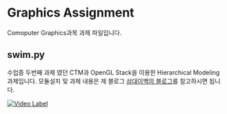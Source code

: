 # Graphics Assignment
Comoputer Graphics과목 과제 파일입니다.

## swim.py
 수업중 두번째 과제 였던 CTM과 OpenGL Stack을 이용한 Hierarchical Modeling 과제입니다.
 모듈설치 및 과제 내용은 제 블로그 [삼대이백의 블로그](https://samdae200.tistory.com/3)를 참고하시면 됩니다.

[![Video Label](http://img.youtube.com/vi/LgHVYUGO_jw/0.jpg)](https://www.youtube.com/watch?v=LgHVYUGO_jw)
